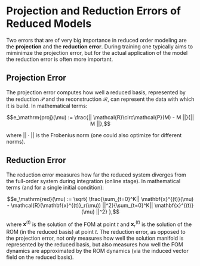 # Projection and Reduction Errors of Reduced Models

Two errors that are of very big importance in reduced order modeling are the **projection** and the **reduction error**. During training one typically aims to miminimze the projection error, but for the actual application of the model the reduction error is often more important. 

## Projection Error 

The projection error computes how well a reduced basis, represented by the reduction $\mathcal{P}$ and the reconstruction $\mathcal{R}$, can represent the data with which it is build. In mathematical terms: 

```math
e_\mathrm{proj}(\mu) := 
    \frac{|| \mathcal{R}\circ\mathcal{P}(M) - M ||}{|| M ||},
```
where $||\cdot||$ is the Frobenius norm (one could also optimize for different norms).

## Reduction Error

The reduction error measures how far the reduced system diverges from the full-order system during integration (online stage). In mathematical terms (and for a single initial condition): 

```math
e_\mathrm{red}(\mu) := \sqrt{
    \frac{\sum_{t=0}^K|| \mathbf{x}^{(t)}(\mu) - \mathcal{R}(\mathbf{x}^{(t)}_r(\mu)) ||^2}{\sum_{t=0}^K|| \mathbf{x}^{(t)}(\mu) ||^2}
},
```
where $\mathbf{x}^{(t)}$ is the solution of the FOM at point $t$ and $\mathbf{x}^{(t)}_r$ is the solution of the ROM (in the reduced basis) at point $t$. The reduction error, as opposed to the projection error, not only measures how well the solution manifold is represented by the reduced basis, but also measures how well the FOM dynamics are approximated by the ROM dynamics (via the induced vector field on the reduced basis).